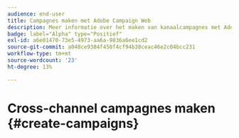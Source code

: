 ```yaml
---
audience: end-user
title: Campagnes maken met Adobe Campaign Web
description: Meer informatie over het maken van kanaalcampagnes met Adobe Campaign Web
badge: label="Alpha" type="Positief"
exl-id: a6e01470-73e5-4973-aa6a-9836a6ee1cd2
source-git-commit: a048ce9384f458f4cf94b38ceac46e2c04bcc231
workflow-type: tm+mt
source-wordcount: '23'
ht-degree: 13%

---
```


# Cross-channel campagnes maken {#create-campaigns}
